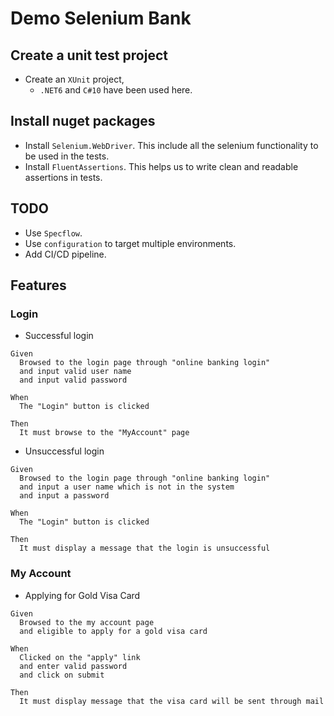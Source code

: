 # Demo Selenium Bank

## Create a unit test project
* Create an `XUnit` project,
  * `.NET6` and `C#10` have been used here.

## Install nuget packages
* Install `Selenium.WebDriver`. This include all the selenium functionality to be used in the tests.
* Install `FluentAssertions`. This helps us to write clean and readable assertions in tests.

## TODO
* Use `Specflow`.
* Use `configuration` to target multiple environments.
* Add CI/CD pipeline.

## Features

### Login

* Successful login
```gherkin
Given 
  Browsed to the login page through "online banking login"
  and input valid user name
  and input valid password
  
When 
  The "Login" button is clicked
  
Then
  It must browse to the "MyAccount" page
```

* Unsuccessful login
```gherkin
Given 
  Browsed to the login page through "online banking login"
  and input a user name which is not in the system
  and input a password
  
When 
  The "Login" button is clicked
  
Then
  It must display a message that the login is unsuccessful
```

### My Account

* Applying for Gold Visa Card
```gherkin
Given 
  Browsed to the my account page
  and eligible to apply for a gold visa card
      
When 
  Clicked on the "apply" link
  and enter valid password
  and click on submit
      
Then
  It must display message that the visa card will be sent through mail
```


